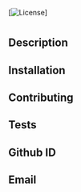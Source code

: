 
  [![License](https://img.shields.io/badge/License-GNU%20LGPLv3-blue)]
  # 

## Description



## Installation



## Contributing



## Tests



## Github ID 



## Email 



